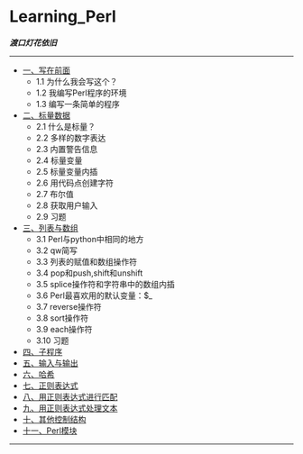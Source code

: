 # Learning_Perl

***渡口灯花依旧***

---
- [一、写在前面](Articles/Chapter_1.md)
    - 1.1 为什么我会写这个？
    - 1.2 我编写Perl程序的环境
    - 1.3 编写一条简单的程序
- [二、标量数据](Articles/Chapter_2.md)
    - 2.1 什么是标量？
    - 2.2 多样的数字表达
    - 2.3 内置警告信息
    - 2.4 标量变量
    - 2.5 标量变量内插
    - 2.6 用代码点创建字符
    - 2.7 布尔值
    - 2.8 获取用户输入
    - 2.9 习题
- [三、列表与数组](Articles/Chapter_3.md)
    - 3.1 Perl与python中相同的地方
    - 3.2 qw简写
    - 3.3 列表的赋值和数组操作符
    - 3.4 pop和push,shift和unshift
    - 3.5 splice操作符和字符串中的数组内插
    - 3.6 Perl最喜欢用的默认变量：$_
    - 3.7 reverse操作符
    - 3.8 sort操作符
    - 3.9 each操作符
    - 3.10 习题
- [四、子程序](Articles/Chapter_4.md)
- [五、输入与输出](Articles/Chapter_5.md)
- [六、哈希](Articles/Chapter_6.md)
- [七、正则表达式](Articles/Chapter_7.md)
- [八、用正则表达式进行匹配](Articles/Chapter_8.md)
- [九、用正则表达式处理文本](Articles/Chapter_9.md)
- [十、其他控制结构](Articles/Chapter_10.md)
- [十一、Perl模块](Articles/Chapter_11.md)
---